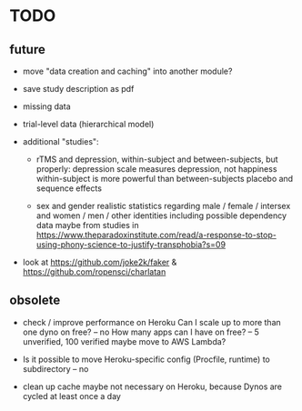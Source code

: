 # TODO


## future

-   move "data creation and caching" into another module?

-   save study description as pdf

-   missing data

-   trial-level data (hierarchical model)

-   additional "studies":

    -   rTMS and depression, within-subject and between-subjects, but properly:
        depression scale measures depression, not happiness
        within-subject is more powerful than between-subjects
        placebo and sequence effects
    
    -   sex and gender
        realistic statistics regarding male / female / intersex
        and women / men / other identities
        including possible dependency
        data maybe from studies in https://www.theparadoxinstitute.com/read/a-response-to-stop-using-phony-science-to-justify-transphobia?s=09

-   look at https://github.com/joke2k/faker & https://github.com/ropensci/charlatan


## obsolete

-   check / improve performance on Heroku
    Can I scale up to more than one dyno on free? – no
    How many apps can I have on free? – 5 unverified, 100 verified
    maybe move to AWS Lambda?

-   Is it possible to move Heroku-specific config (Procfile, runtime) to
    subdirectory – no

-   clean up cache
    maybe not necessary on Heroku, because Dynos are cycled at least once a day

